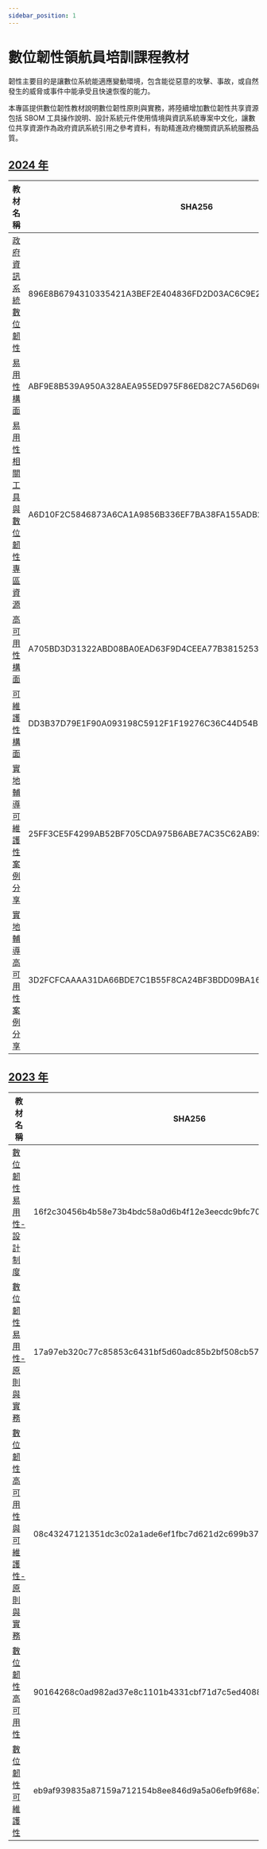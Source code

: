 ```yaml
---
sidebar_position: 1
---
```


# 數位韌性領航員培訓課程教材

韌性主要目的是讓數位系統能適應變動環境，包含能從惡意的攻擊、事故，或自然發生的威脅或事件中能承受且快速恢復的能力。

本專區提供數位韌性教材說明數位韌性原則與實務，將陸續增加數位韌性共享資源包括 SBOM 工具操作說明、設計系統元件使用情境與資訊系統專案中文化，讓數位共享資源作為政府資訊系統引用之參考資料，有助精進政府機關資訊系統服務品質。

## [2024 年](https://github.com/nics-tw/resilience-material/releases/tag/2024)

| 教材名稱                                       | SHA256                                                             |
|------------------------------------------------|--------------------------------------------------------------------|
| [政府資訊系統數位韌性](https://github.com/nics-tw/resilience-material/releases/download/2024/1_Digital_Resilience.pdf)            | 896E8B6794310335421A3BEF2E404836FD2D03AC6C9E295F86483395653B5447 |
| [易用性構面](https://github.com/nics-tw/resilience-material/releases/download/2024/2_Usability.pdf)                     | ABF9E8B539A950A328AEA955ED975F86ED82C7A56D6961460F32314F9CEAA27A |
| [易用性相關工具與數位韌性專區資源](https://github.com/nics-tw/resilience-material/releases/download/2024/3_Usability-Related_Tools_and_Digital_Resilience_Materials.pdf) | A6D10F2C5846873A6CA1A9856B336EF7BA38FA155ADB265E8F38457AEB8EA125 |
| [高可用性構面](https://github.com/nics-tw/resilience-material/releases/download/2024/4_High-Availability.pdf)                   | A705BD3D31322ABD08BA0EAD63F9D4CEEA77B3815253186550B1F6B1240EDD23 |
| [可維護性構面](https://github.com/nics-tw/resilience-material/releases/download/2024/5_Maintainability.pdf)                   | DD3B37D79E1F90A093198C5912F1F19276C36C44D54B3C344EBE48570B8A9648 |
| [實地輔導可維護性案例分享](https://github.com/nics-tw/resilience-material/releases/download/2024/6_Maintainability_Best_Practices.pdf)        | 25FF3CE5F4299AB52BF705CDA975B6ABE7AC35C62AB93BD472204663E67A441C |
| [實地輔導高可用性案例分享](https://github.com/nics-tw/resilience-material/releases/download/2024/7_High-Availability_Case_Studies.pdf)        | 3D2FCFCAAAA31DA66BDE7C1B55F8CA24BF3BDD09BA1684CB38EDA7920481B7D3 |

## [2023 年](https://github.com/nics-tw/resilience-material/releases/tag/2023)

| 教材名稱                                       | SHA256                                                             |
|------------------------------------------------|--------------------------------------------------------------------|
| [數位韌性易用性-設計制度](https://github.com/nics-tw/resilience-material/releases/download/2023/usability_design-system.pdf)              | 16f2c30456b4b58e73b4bdc58a0d6b4f12e3eecdc9bfc70267edf891e00bbda4 |
| [數位韌性易用性-原則與實務](https://github.com/nics-tw/resilience-material/releases/download/2023/usability_principles-and-practices.pdf)            | 17a97eb320c77c85853c6431bf5d60adc85b2bf508cb571e89b4f3935cd9fd69 |
| [數位韌性高可用性與可維護性-原則與實務](https://github.com/nics-tw/resilience-material/releases/download/2023/ha-and-maintainability_principles-and-practices.pdf)  | 08c43247121351dc3c02a1ade6ef1fbc7d621d2c699b372fc93e6564117f684e |
| [數位韌性高可用性](https://github.com/nics-tw/resilience-material/releases/download/2023/high-availability.pdf)                     | 90164268c0ad982ad37e8c1101b4331cbf71d7c5ed408818fc87656fe1f19e64 |
| [數位韌性可維護性](https://github.com/nics-tw/resilience-material/releases/download/2023/maintainability.pdf)                     | eb9af939835a87159a712154b8ee846d9a5a06efb9f68e7b3b797831f2cfb413 |
